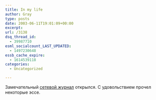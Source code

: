 ```yaml
---
title: In my life
author: Gray
type: posts
date: 2003-06-11T19:01:09+00:00
excerpt:
url: /3138
dsq_thread_id:
  - 39987710
esml_socialcount_LAST_UPDATED:
  - 1497230648
essb_cache_expire:
  - 1614539118
categories:
  - Uncategorized

---
```








Замечательный <a href="http://www.vavilon.ru/inmylife/" target="_blank">сетевой журнал</a> открылся. С удовольствием прочел некоторые эссе.